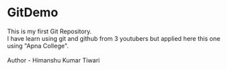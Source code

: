 # GitDemo
This is my first Git Repository.
<br> I have learn using git and github from 3 youtubers but applied here this one using "Apna College". <br>
<br> Author - Himanshu Kumar Tiwari <br>
